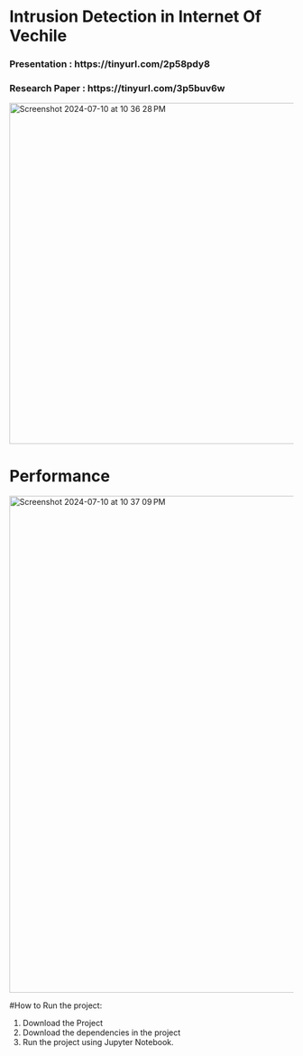 # Intrusion Detection in Internet Of Vechile

<h3> Presentation : https://tinyurl.com/2p58pdy8 </h3>
<h3> Research Paper : https://tinyurl.com/3p5buv6w </h3>

<img width="604" alt="Screenshot 2024-07-10 at 10 36 28 PM" src="https://github.com/DhruvMahalwar/Intrusion-Detection-In-IOV/assets/94275389/a0c70129-712f-4c8d-81c5-d4a2e643e945">

# Performance
<img width="880" alt="Screenshot 2024-07-10 at 10 37 09 PM" src="https://github.com/DhruvMahalwar/Intrusion-Detection-In-IOV/assets/94275389/4029a25f-38da-4e11-9165-262d8a25ace9">

#How to Run the project:
1) Download the Project
2) Download the dependencies in the project
3) Run the project using Jupyter Notebook.
